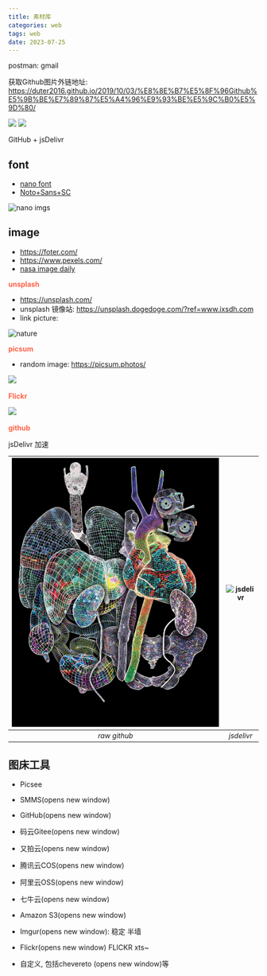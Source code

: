 ```yaml
---
title: 素材库
categories: web
tags: web
date: 2023-07-25
---
```


postman: gmail

获取Github图片外链地址:
https://duter2016.github.io/2019/10/03/%E8%8E%B7%E5%8F%96Github%E5%9B%BE%E7%89%87%E5%A4%96%E9%93%BE%E5%9C%B0%E5%9D%80/

![](https://i.imgur.com/NATHKc2.jpeg)
![](https://cdn.jsdelivr.net/gh/MyBlog-GitHub/image-upload@main/uPic/th.jpg)

GitHub + jsDelivr

## font

- [nano font](https://fonts.google.com/noto/specimen/Noto+Sans+TC/glyphs)
- [Noto+Sans+SC](https://fonts.google.com/noto/specimen/Noto+Sans+SC)

![nano imgs](https://cdn.jsdelivr.net/gh/YeeKal/img_land/blog/07/noto_sans.png)

## image

- https://foter.com/
- https://www.pexels.com/
- [nasa image daily](https://apod.nasa.gov/apod/ap230725.html)

**<font color='Tomato'>unsplash</font>**

- https://unsplash.com/
- unsplash 镜像站: https://unsplash.dogedoge.com/?ref=www.ixsdh.com
- link picture: 

![nature](https://source.unsplash.com/V4RTwPUAyoM)


**<font color='Tomato'>picsum</font>**

- random image: https://picsum.photos/

![](https://picsum.photos/600/400)

**<font color='Tomato'>Flickr</font>**

![](https://live.staticflickr.com/65535/53072309873_2aeb736ecd_o.png)

**<font color='Tomato'>github</font>**

jsDelivr 加速

| ![raw github](https://raw.githubusercontent.com/YeeKal/Doc/master/blog/imgs/070923_Nature_Cover-scaled.jpg) | ![jsdelivr](https://cdn.jsdelivr.net/gh/YeeKal/Doc@master/blog/imgs/070923_Nature_Cover-scaled.jpg) |
|:-----------------------------------------------------------------------------------------------------------:|:---------------------------------------------------------------------------------------------------:|
|                                                *raw github*                                                 |                                             *jsdelivr*                                              |



## 图床工具

- Picsee

- SMMS(opens new window)
- GitHub(opens new window)
- 码云Gitee(opens new window)
- 又拍云(opens new window)
- 腾讯云COS(opens new window)
- 阿里云OSS(opens new window)
- 七牛云(opens new window)
- Amazon S3(opens new window)
- Imgur(opens new window): 稳定 半墙
- Flickr(opens new window)   FLICKR xts~
- 自定义, 包括chevereto (opens new window)等